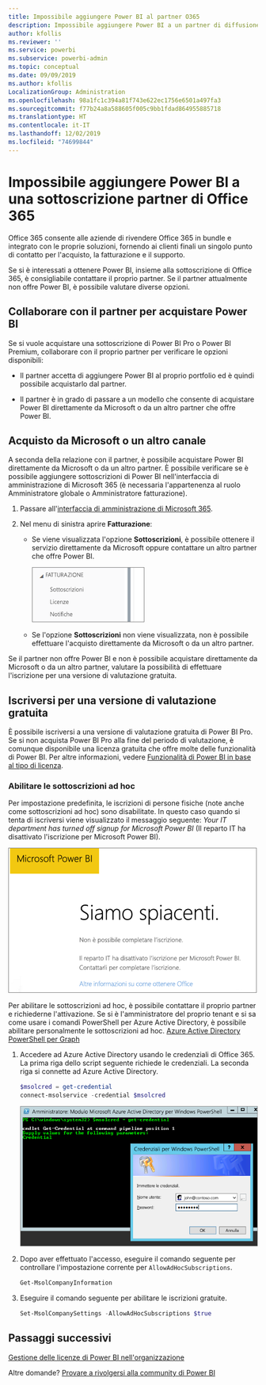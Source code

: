```yaml
---
title: Impossibile aggiungere Power BI al partner O365
description: Impossibile aggiungere Power BI a un partner di diffusione di Office 365. Il modello diffuso su diversi canali è un modello di acquisto usato da Office 365.
author: kfollis
ms.reviewer: ''
ms.service: powerbi
ms.subservice: powerbi-admin
ms.topic: conceptual
ms.date: 09/09/2019
ms.author: kfollis
LocalizationGroup: Administration
ms.openlocfilehash: 98a1fc1c394a81f743e622ec1756e6501a497fa3
ms.sourcegitcommit: f77b24a8a588605f005c9bb1fdad864955885718
ms.translationtype: HT
ms.contentlocale: it-IT
ms.lasthandoff: 12/02/2019
ms.locfileid: "74699844"
---
```

# <a name="unable-to-add-power-bi-to-office-365-partner-subscription"></a>Impossibile aggiungere Power BI a una sottoscrizione partner di Office 365

Office 365 consente alle aziende di rivendere Office 365 in bundle e integrato con le proprie soluzioni, fornendo ai clienti finali un singolo punto di contatto per l'acquisto, la fatturazione e il supporto.

Se si è interessati a ottenere Power BI, insieme alla sottoscrizione di Office 365, è consigliabile contattare il proprio partner. Se il partner attualmente non offre Power BI, è possibile valutare diverse opzioni.

## <a name="work-with-your-partner-to-purchase-power-bi"></a>Collaborare con il partner per acquistare Power BI

Se si vuole acquistare una sottoscrizione di Power BI Pro o Power BI Premium, collaborare con il proprio partner per verificare le opzioni disponibili:

* Il partner accetta di aggiungere Power BI al proprio portfolio ed è quindi possibile acquistarlo dal partner.

* Il partner è in grado di passare a un modello che consente di acquistare Power BI direttamente da Microsoft o da un altro partner che offre Power BI.

## <a name="purchase-from-microsoft-or-another-channel"></a>Acquisto da Microsoft o un altro canale

A seconda della relazione con il partner, è possibile acquistare Power BI direttamente da Microsoft o da un altro partner. È possibile verificare se è possibile aggiungere sottoscrizioni di Power BI nell'interfaccia di amministrazione di Microsoft 365 (è necessaria l'appartenenza al ruolo Amministratore globale o Amministratore fatturazione).

1. Passare all'[interfaccia di amministrazione di Microsoft 365](https://admin.microsoft.com/AdminPortal/Home#/homepage).

1. Nel menu di sinistra aprire **Fatturazione**:

    * Se viene visualizzata l'opzione **Sottoscrizioni**, è possibile ottenere il servizio direttamente da Microsoft oppure contattare un altro partner che offre Power BI.

        ![Fatturazione con sottoscrizioni](media/service-admin-syndication-partner/billingsub.png)

    * Se l'opzione **Sottoscrizioni** non viene visualizzata, non è possibile effettuare l'acquisto direttamente da Microsoft o da un altro partner.

Se il partner non offre Power BI e non è possibile acquistare direttamente da Microsoft o da un altro partner, valutare la possibilità di effettuare l'iscrizione per una versione di valutazione gratuita.

## <a name="sign-up-for-a-free-trial"></a>Iscriversi per una versione di valutazione gratuita

È possibile iscriversi a una versione di valutazione gratuita di Power BI Pro. Se si non acquista Power BI Pro alla fine del periodo di valutazione, è comunque disponibile una licenza gratuita che offre molte delle funzionalità di Power BI. Per altre informazioni, vedere [Funzionalità di Power BI in base al tipo di licenza](service-features-license-type.md).

### <a name="enable-ad-hoc-subscriptions"></a>Abilitare le sottoscrizioni ad hoc

Per impostazione predefinita, le iscrizioni di persone fisiche (note anche come sottoscrizioni ad hoc) sono disabilitate. In questo caso quando si tenta di iscriversi viene visualizzato il messaggio seguente: *Your IT department has turned off signup for Microsoft Power BI* (Il reparto IT ha disattivato l'iscrizione per Microsoft Power BI).

![Immagine Siamo spiacenti](media/service-admin-syndication-partner/sorry.png)

Per abilitare le sottoscrizioni ad hoc, è possibile contattare il proprio partner e richiederne l'attivazione. Se si è l'amministratore del proprio tenant e si sa come usare i comandi PowerShell per Azure Active Directory, è possibile abilitare personalmente le sottoscrizioni ad hoc. [Azure Active Directory PowerShell per Graph](/powershell/azure/active-directory/install-adv2/)

1. Accedere ad Azure Active Directory usando le credenziali di Office 365. La prima riga dello script seguente richiede le credenziali. La seconda riga si connette ad Azure Active Directory.

    ```powershell
    $msolcred = get-credential
    connect-msolservice -credential $msolcred
    ```

    ![Immettere le credenziali](media/service-admin-syndication-partner/aad-signin.png)

1. Dopo aver effettuato l'accesso, eseguire il comando seguente per controllare l'impostazione corrente per `AllowAdHocSubscriptions`.

    ```powershell
    Get-MsolCompanyInformation
    ```

1. Eseguire il comando seguente per abilitare le iscrizioni gratuite.

    ```powershell
    Set-MsolCompanySettings -AllowAdHocSubscriptions $true
    ```

## <a name="next-steps"></a>Passaggi successivi

[Gestione delle licenze di Power BI nell'organizzazione](service-admin-licensing-organization.md)

Altre domande? [Provare a rivolgersi alla community di Power BI](https://community.powerbi.com/)
